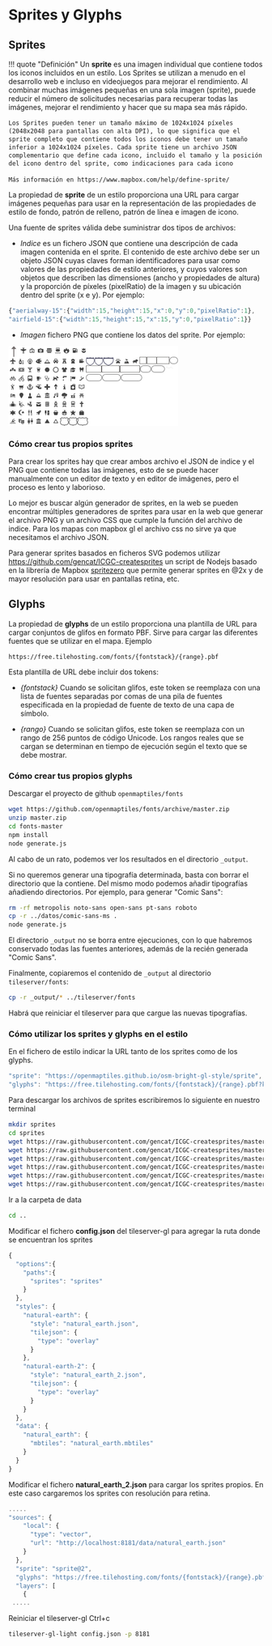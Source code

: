 # Sprites y Glyphs

## Sprites

!!! quote "Definición"
    Un **sprite** es una imagen individual que contiene todos los iconos incluidos en un estilo. Los Sprites se utilizan a menudo en el desarrollo web e incluso en videojuegos para mejorar el rendimiento. Al combinar muchas imágenes pequeñas en una sola imagen (sprite), puede reducir el número de solicitudes necesarias para recuperar todas las imágenes, mejorar el rendimiento y hacer que su mapa sea más rápido.

    Los Sprites pueden tener un tamaño máximo de 1024x1024 píxeles (2048x2048 para pantallas con alta DPI), lo que significa que el sprite completo que contiene todos los iconos debe tener un tamaño inferior a 1024x1024 píxeles. Cada sprite tiene un archivo JSON complementario que define cada icono, incluido el tamaño y la posición del icono dentro del sprite, como indicaciones para cada icono

    Más información en https://www.mapbox.com/help/define-sprite/

La propiedad de **sprite** de un estilo proporciona una URL para cargar imágenes pequeñas para usar en la representación de las propiedades de estilo de fondo, patrón de relleno, patrón de línea e imagen de icono.

Una fuente de sprites válida debe suministrar dos tipos de archivos:

* *Indice* es un fichero JSON que contiene una descripción de cada imagen contenida en el sprite. El contenido de este archivo debe ser un objeto JSON cuyas claves forman identificadores para usar como valores de las propiedades de estilo anteriores, y cuyos valores son objetos que describen las dimensiones (ancho y propiedades de altura) y la proporción de píxeles (pixelRatio) de la imagen y su ubicación dentro del sprite (x e y). Por ejemplo:

``` js
{"aerialway-15":{"width":15,"height":15,"x":0,"y":0,"pixelRatio":1},
"airfield-15":{"width":15,"height":15,"x":15,"y":0,"pixelRatio":1}}
```

* *Imagen* fichero PNG que contiene los datos del sprite. Por ejemplo:

![Sprite](img/sprite.png)

### Cómo crear tus propios sprites

Para crear los sprites hay que crear ambos archivo el JSON de indice y el PNG que contiene todas las imágenes, esto de se puede hacer manualmente con un editor de texto y en editor de imágenes, pero el proceso es lento y laborioso. 

Lo mejor es buscar algún generador de sprites, en la web se pueden encontrar múltiples generadores de sprites para usar en la web que generar el archivo PNG y un archivo CSS que cumple la función del archivo de indice. Para los mapas con mapbox gl el archivo css no sirve ya que necesitamos el archivo JSON.

Para generar sprites basados en ficheros SVG podemos utilizar https://github.com/gencat/ICGC-createsprites un script de Nodejs basado en la librería de Mapbox [spritezero](https://github.com/mapbox/spritezero) que permite generar sprites en @2x y de mayor resolución para usar en pantallas retina, etc.

## Glyphs

La propiedad de **glyphs** de un estilo proporciona una plantilla de URL para cargar conjuntos de glifos en formato PBF. Sirve para cargar las diferentes fuentes que se utilizar en el mapa. Ejemplo

``` 
https://free.tilehosting.com/fonts/{fontstack}/{range}.pbf
```

Esta plantilla de URL debe incluir dos tokens:

* *{fontstack}* Cuando se solicitan glifos, este token se reemplaza con una lista de fuentes separadas por comas de una pila de fuentes especificada en la propiedad de fuente de texto de una capa de símbolo.

* *{rango}* Cuando se solicitan glifos, este token se reemplaza con un rango de 256 puntos de código Unicode. Los rangos reales que se cargan se determinan en tiempo de ejecución según el texto que se debe mostrar.

### Cómo crear tus propios glyphs

Descargar el proyecto de github `openmaptiles/fonts`

```bash
wget https://github.com/openmaptiles/fonts/archive/master.zip
unzip master.zip
cd fonts-master
npm install
node generate.js
```

Al cabo de un rato, podemos ver los resultados en el directorio `_output`.

Si no queremos generar una tipografía determinada, basta con borrar el directorio que la contiene.
Del mismo modo podemos añadir tipografías añadiendo directorios. Por ejemplo, para generar "Comic Sans": 


```bash
rm -rf metropolis noto-sans open-sans pt-sans roboto
cp -r ../datos/comic-sans-ms .
node generate.js
```

El directorio `_output` no se borra entre ejecuciones, con lo que habremos conservado todas las fuentes anteriores,
además de la recién generada "Comic Sans".

Finalmente, copiaremos el contenido de `_output` al directorio `tileserver/fonts`:

```bash
cp -r _output/* ../tileserver/fonts
```

Habrá que reiniciar el tileserver para que cargue las nuevas tipografías.


### Cómo utilizar los sprites y glyphs en el estilo

En el fichero de estilo indicar la URL tanto de los sprites como de los glyphs.

``` js linenums="25"
"sprite": "https://openmaptiles.github.io/osm-bright-gl-style/sprite",
"glyphs": "https://free.tilehosting.com/fonts/{fontstack}/{range}.pbf?key=RiS4gsgZPZqeeMlIyxFo",
```

     
Para descargar los archivos de sprites escribiremos lo siguiente en nuestro terminal

``` bash
mkdir sprites
cd sprites
wget https://raw.githubusercontent.com/gencat/ICGC-createsprites/master/output/sprite%401.json
wget https://raw.githubusercontent.com/gencat/ICGC-createsprites/master/output/sprite%401.png
wget https://raw.githubusercontent.com/gencat/ICGC-createsprites/master/output/sprite%402.json
wget https://raw.githubusercontent.com/gencat/ICGC-createsprites/master/output/sprite%402.png
wget https://raw.githubusercontent.com/gencat/ICGC-createsprites/master/output/sprite%404.json
wget https://raw.githubusercontent.com/gencat/ICGC-createsprites/master/output/sprite%404.png
```

Ir a la carpeta de data 

```bash
cd ..
```

Modificar el fichero **config.json** del tileserver-gl para agregar la ruta donde se encuentran los sprites

``` js hl_lines="2 3 4 5 6"
{
  "options":{
    "paths":{
      "sprites": "sprites"
    }
  },
  "styles": {
    "natural-earth": {
      "style": "natural_earth.json",
      "tilejson": {
        "type": "overlay"
      }
    },
    "natural-earth-2": {
      "style": "natural_earth_2.json",
      "tilejson": {
        "type": "overlay"
      }
    }
  },
  "data": {
    "natural_earth": {
      "mbtiles": "natural_earth.mbtiles"
    }
  }
}
```

Modificar el fichero **natural_earth_2.json** para cargar los sprites propios. En este caso cargaremos los sprites con resolución para retina.

``` js hl_lines="8" linenums="18"
.....
"sources": {
    "local": {
      "type": "vector",
      "url": "http://localhost:8181/data/natural_earth.json"
    }
  },
  "sprite": "sprite@2",
  "glyphs": "https://free.tilehosting.com/fonts/{fontstack}/{range}.pbf?key=RiS4gsgZPZqeeMlIyxFo",
  "layers": [
    {
 .....
```

Reiniciar el tileserver-gl Ctrl+c

``` bash
tileserver-gl-light config.json -p 8181
```
